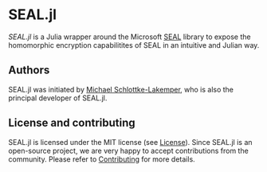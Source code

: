 # SEAL.jl

*SEAL.jl* is a Julia wrapper around the Microsoft
[SEAL](https://github.com/microsoft/SEAL) library to expose the homomorphic
encryption capabilitites of SEAL in an intuitive and Julian way.

## Authors
SEAL.jl was initiated by
[Michael Schlottke-Lakemper](https://www.mi.uni-koeln.de/NumSim/schlottke-lakemper),
who is also the principal developer of SEAL.jl.


## License and contributing
SEAL.jl is licensed under the MIT license (see [License](@ref)). Since SEAL.jl is
an open-source project, we are very happy to accept contributions from the
community. Please refer to [Contributing](@ref) for more details.
